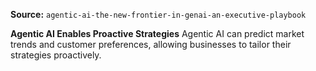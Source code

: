 **Source:** `agentic-ai-the-new-frontier-in-genai-an-executive-playbook`

**Agentic AI Enables Proactive Strategies**
Agentic AI can predict market trends and customer preferences, allowing businesses to tailor their strategies proactively.
